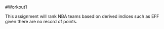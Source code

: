 #Workout1

This assignment will rank NBA teams based on derived indices such as EFF given there are no record of points. 